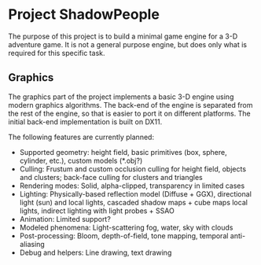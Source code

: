 # Project ShadowPeople

The purpose of this project is to build a minimal game engine for a 3-D adventure game. It is not a general purpose engine, but does only what is required for this specific task.

## Graphics

The graphics part of the project implements a basic 3-D engine using modern graphics algorithms. The back-end of the engine is separated from the rest of the engine, so that is easier to port it on different platforms. The initial back-end implementation is built on DX11.

The following features are currently planned:
* Supported geometry: height field, basic primitives (box, sphere, cylinder, etc.), custom models (*.obj?)
* Culling: Frustum and custom occlusion culling for height field, objects and clusters; back-face culling for clusters and triangles
* Rendering modes: Solid, alpha-clipped, transparency in limited cases
* Lighting: Physically-based reflection model (Diffuse + GGX), directional light (sun) and local lights, cascaded shadow maps + cube maps local lights, indirect lighting with light probes + SSAO
* Animation: Limited support?
* Modeled phenomena: Light-scattering fog, water, sky with clouds
* Post-processing: Bloom, depth-of-field, tone mapping, temporal anti-aliasing
* Debug and helpers: Line drawing, text drawing
